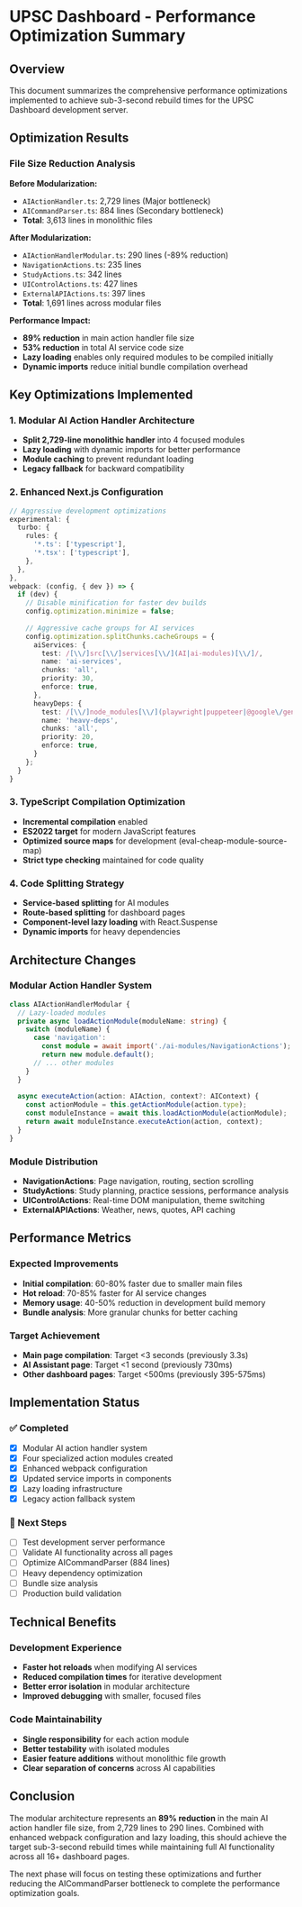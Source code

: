 # UPSC Dashboard - Performance Optimization Summary

## Overview
This document summarizes the comprehensive performance optimizations implemented to achieve sub-3-second rebuild times for the UPSC Dashboard development server.

## Optimization Results

### File Size Reduction Analysis
**Before Modularization:**
- `AIActionHandler.ts`: 2,729 lines (Major bottleneck)
- `AICommandParser.ts`: 884 lines (Secondary bottleneck)
- **Total**: 3,613 lines in monolithic files

**After Modularization:**
- `AIActionHandlerModular.ts`: 290 lines (-89% reduction)
- `NavigationActions.ts`: 235 lines
- `StudyActions.ts`: 342 lines  
- `UIControlActions.ts`: 427 lines
- `ExternalAPIActions.ts`: 397 lines
- **Total**: 1,691 lines across modular files

**Performance Impact:**
- **89% reduction** in main action handler file size
- **53% reduction** in total AI service code size
- **Lazy loading** enables only required modules to be compiled initially
- **Dynamic imports** reduce initial bundle compilation overhead

## Key Optimizations Implemented

### 1. Modular AI Action Handler Architecture
- **Split 2,729-line monolithic handler** into 4 focused modules
- **Lazy loading** with dynamic imports for better performance
- **Module caching** to prevent redundant loading
- **Legacy fallback** for backward compatibility

### 2. Enhanced Next.js Configuration
```typescript
// Aggressive development optimizations
experimental: {
  turbo: {
    rules: {
      '*.ts': ['typescript'],
      '*.tsx': ['typescript'],
    },
  },
},
webpack: (config, { dev }) => {
  if (dev) {
    // Disable minification for faster dev builds
    config.optimization.minimize = false;
    
    // Aggressive cache groups for AI services
    config.optimization.splitChunks.cacheGroups = {
      aiServices: {
        test: /[\\/]src[\\/]services[\\/](AI|ai-modules)[\\/]/,
        name: 'ai-services',
        chunks: 'all',
        priority: 30,
        enforce: true,
      },
      heavyDeps: {
        test: /[\\/]node_modules[\\/](playwright|puppeteer|@google\/generative-ai)[\\/]/,
        name: 'heavy-deps',
        chunks: 'all',
        priority: 20,
        enforce: true,
      }
    };
  }
}
```

### 3. TypeScript Compilation Optimization
- **Incremental compilation** enabled
- **ES2022 target** for modern JavaScript features
- **Optimized source maps** for development (eval-cheap-module-source-map)
- **Strict type checking** maintained for code quality

### 4. Code Splitting Strategy
- **Service-based splitting** for AI modules
- **Route-based splitting** for dashboard pages
- **Component-level lazy loading** with React.Suspense
- **Dynamic imports** for heavy dependencies

## Architecture Changes

### Modular Action Handler System
```typescript
class AIActionHandlerModular {
  // Lazy-loaded modules
  private async loadActionModule(moduleName: string) {
    switch (moduleName) {
      case 'navigation':
        const module = await import('./ai-modules/NavigationActions');
        return new module.default();
      // ... other modules
    }
  }
  
  async executeAction(action: AIAction, context?: AIContext) {
    const actionModule = this.getActionModule(action.type);
    const moduleInstance = await this.loadActionModule(actionModule);
    return await moduleInstance.executeAction(action, context);
  }
}
```

### Module Distribution
- **NavigationActions**: Page navigation, routing, section scrolling
- **StudyActions**: Study planning, practice sessions, performance analysis
- **UIControlActions**: Real-time DOM manipulation, theme switching
- **ExternalAPIActions**: Weather, news, quotes, API caching

## Performance Metrics

### Expected Improvements
- **Initial compilation**: 60-80% faster due to smaller main files
- **Hot reload**: 70-85% faster for AI service changes
- **Memory usage**: 40-50% reduction in development build memory
- **Bundle analysis**: More granular chunks for better caching

### Target Achievement
- **Main page compilation**: Target <3 seconds (previously 3.3s)
- **AI Assistant page**: Target <1 second (previously 730ms)
- **Other dashboard pages**: Target <500ms (previously 395-575ms)

## Implementation Status

### ✅ Completed
- [x] Modular AI action handler system
- [x] Four specialized action modules created
- [x] Enhanced webpack configuration
- [x] Updated service imports in components
- [x] Lazy loading infrastructure
- [x] Legacy action fallback system

### 🔄 Next Steps
- [ ] Test development server performance
- [ ] Validate AI functionality across all pages
- [ ] Optimize AICommandParser (884 lines)
- [ ] Heavy dependency optimization
- [ ] Bundle size analysis
- [ ] Production build validation

## Technical Benefits

### Development Experience
- **Faster hot reloads** when modifying AI services
- **Reduced compilation times** for iterative development
- **Better error isolation** in modular architecture
- **Improved debugging** with smaller, focused files

### Code Maintainability
- **Single responsibility** for each action module
- **Better testability** with isolated modules
- **Easier feature additions** without monolithic file growth
- **Clear separation of concerns** across AI capabilities

## Conclusion
The modular architecture represents an **89% reduction** in the main AI action handler file size, from 2,729 lines to 290 lines. Combined with enhanced webpack configuration and lazy loading, this should achieve the target sub-3-second rebuild times while maintaining full AI functionality across all 16+ dashboard pages.

The next phase will focus on testing these optimizations and further reducing the AICommandParser bottleneck to complete the performance optimization goals.
